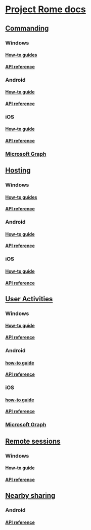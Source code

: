 # [Project Rome docs](index.md)

## [Commanding](commanding/index.md)
### Windows
#### [How-to guides](https://docs.microsoft.com/windows/uwp/launch-resume/connected-apps-and-devices)
#### [API reference](https://docs.microsoft.com/uwp/api/Windows.System.RemoteSystems)
### Android
#### [How-to guide](commanding/android/how-to-guides/command-remote-devices-and-apps-android.md)
#### [API reference](commanding/android/api-reference/index.md)
### iOS
#### [How-to guide](commanding/ios/how-to-guides/command-remote-devices-and-apps-ios.md)
#### [API reference](commanding/ios/api-reference/index.md)
### [Microsoft Graph](commanding/msgraph/index.md)

## [Hosting](hosting/index.md)
### Windows
#### [How-to guides](https://docs.microsoft.com/windows/uwp/launch-resume/connected-apps-and-devices)
#### [API reference](https://docs.microsoft.com/uwp/api/Windows.System.RemoteSystems)
### Android
#### [How-to guide](hosting/android/how-to-guides/hosting-android.md)
#### [API reference](hosting/android/api-reference/index.md)
### iOS
#### [How-to guide](hosting/ios/how-to-guides/hosting-ios.md)
#### [API reference](hosting/ios/api-reference/index.md)

## [User Activities](user-activities/index.md)
### Windows
#### [How-to guide](https://docs.microsoft.com/windows/uwp/launch-resume/useractivities)
#### [API reference](https://docs.microsoft.com/uwp/api/windows.applicationmodel.useractivities)
### Android
#### [how-to guide](user-activities/android/how-to-guides/user-activities-android.md)
#### [API reference](user-activities/android/api-reference/index.md)
### iOS
#### [how-to guide](user-activities/ios/how-to-guides/user-activities-ios.md)
#### [API reference](user-activities/ios/api-reference/index.md)
### [Microsoft Graph](user-activities/msgraph/index.md)

## [Remote sessions](remote-sessions/index.md)
### Windows
#### [How-to guide](https://docs.microsoft.com/windows/uwp/launch-resume/remote-sessions)
#### [API reference](https://docs.microsoft.com/uwp/api/windows.system.remotesystems.remotesystemsession)

## [Nearby sharing](nearby-sharing/index.md)
### Android
#### [API reference](nearby-sharing/android/api-reference/index.md)


